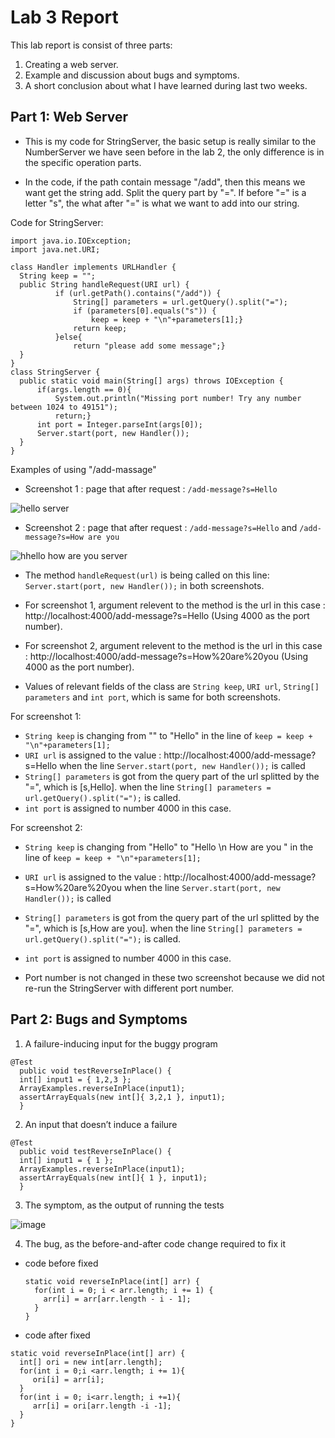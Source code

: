 # Lab 3 Report
  This lab report is consist of three parts: 
  1. Creating a web server. 
  2. Example and discussion about bugs and symptoms. 
  3. A short conclusion about what I have learned during last two weeks. 

## Part 1: Web Server

   - This is my code for StringServer, the basic setup is really similar to the NumberServer we have seen before in the lab 2, the only difference is in the specific operation parts. 
   
   - In the code, if the path contain message "/add", then this means we want get the string add. Split the query part by "=". If before "=" is a letter "s", the what after "=" is what we want to add into our string. 
  
  Code for StringServer: 
  ```
import java.io.IOException;
import java.net.URI;

class Handler implements URLHandler {
    String keep = "";
    public String handleRequest(URI url) {
            if (url.getPath().contains("/add")) {
                String[] parameters = url.getQuery().split("=");
                if (parameters[0].equals("s")) {
                    keep = keep + "\n"+parameters[1];}
                return keep;
            }else{
                return "please add some message";}
    }
}
class StringServer {
    public static void main(String[] args) throws IOException {
        if(args.length == 0){
            System.out.println("Missing port number! Try any number between 1024 to 49151");
            return;}
        int port = Integer.parseInt(args[0]);
        Server.start(port, new Handler());
    }
}

  ```

Examples of using "/add-massage"

- Screenshot 1 : page that after request : `/add-message?s=Hello`

![hello server](https://user-images.githubusercontent.com/122570012/215379539-84185f20-4808-4ac8-83ba-6965fc6dc809.png)

- Screenshot 2 : page that after request : `/add-message?s=Hello` and `/add-message?s=How are you`

![hhello how are you server](https://user-images.githubusercontent.com/122570012/215380957-32b1c6ff-86bf-48ce-a0f5-be3e7d2615c4.png)


- The method `handleRequest(url)` is being called on this line: `Server.start(port, new Handler());` in both screenshots. 

- For screenshot 1, argument relevent to the method is the url in this case : http://localhost:4000/add-message?s=Hello (Using 4000 as the port number). 
- For screenshot 2, argument relevent to the method is the url in this case : http://localhost:4000/add-message?s=How%20are%20you (Using 4000 as the port number). 
- Values of relevant fields of the class are `String keep`, `URI url`, `String[] parameters` and `int port`, which is same for both screenshots. 

 For screenshot 1: 
-  `String keep` is changing from "" to "Hello" in the line of `keep = keep + "\n"+parameters[1];` 
- `URI url` is assigned to the value :  http://localhost:4000/add-message?s=Hello when the line `Server.start(port, new Handler());` is called
- `String[] parameters` is got from the query part of the url splitted by the "=", which is [s,Hello]. when the line `String[] parameters = url.getQuery().split("=");` is called. 
- `int port` is assigned to number 4000 in this case. 
 
 For screenshot 2: 
-  `String keep` is changing from "Hello" to "Hello \n How are you " in the line of `keep = keep + "\n"+parameters[1];` 
- `URI url` is assigned to the value :  http://localhost:4000/add-message?s=How%20are%20you when the line `Server.start(port, new Handler());` is called
- `String[] parameters` is got from the query part of the url splitted by the "=", which is [s,How are you]. when the line `String[] parameters = url.getQuery().split("=");` is called. 
- `int port` is assigned to number 4000 in this case. 
 
- Port number is not changed in these two screenshot because we did not re-run the StringServer with different port number. 


## Part 2: Bugs and Symptoms
1. A failure-inducing input for the buggy program 

  ```
  @Test 
	public void testReverseInPlace() {
    int[] input1 = { 1,2,3 };
    ArrayExamples.reverseInPlace(input1);
    assertArrayEquals(new int[]{ 3,2,1 }, input1);
	}
  ```
  
2. An input that doesn’t induce a failure

  ```
  @Test 
	public void testReverseInPlace() {
    int[] input1 = { 1 };
    ArrayExamples.reverseInPlace(input1);
    assertArrayEquals(new int[]{ 1 }, input1);
	}
  ```

3. The symptom, as the output of running the tests 

  ![image](https://user-images.githubusercontent.com/122570012/215396014-1f5ebed1-20c8-45dc-ae7a-e373c1241259.png)
  
4. The bug, as the before-and-after code change required to fix it 

  - code before fixed 
  
    ```
    static void reverseInPlace(int[] arr) {
      for(int i = 0; i < arr.length; i += 1) {
        arr[i] = arr[arr.length - i - 1];
      }
    }
    ```
    
  - code after fixed 
  
   ``` 
   static void reverseInPlace(int[] arr) {
     int[] ori = new int[arr.length];
     for(int i = 0;i <arr.length; i += 1){
    	ori[i] = arr[i];
     }
     for(int i = 0; i<arr.length; i +=1){
    	arr[i] = ori[arr.length -i -1];
     }
   }
   ```
